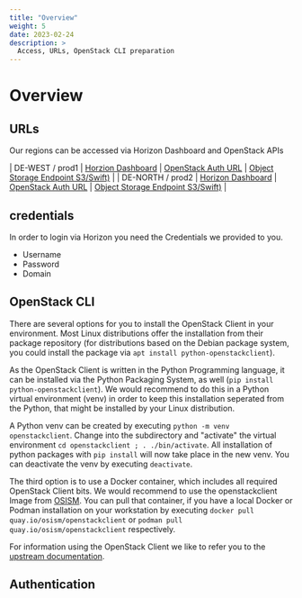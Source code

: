 ```yaml
---
title: "Overview"
weight: 5
date: 2023-02-24
description: >
  Access, URLs, OpenStack CLI preparation
---
```


# Overview

## URLs

Our regions can be accessed via Horizon Dashboard and OpenStack APIs

| DE-WEST / prod1 | [Horzion Dashboard](https://prod1.api.pco.get-cloud.io/auth/login/) | [OpenStack Auth URL](https://prod1.api.pco.get-cloud.io:5000) | [Object Storage Endpoint S3/Swift)](https://prod1.api.pco.get-cloud.io:8080) |
| DE-NORTH / prod2 | [Horizon Dashboard](https://prod2.api.pco.get-cloud.io/auth/login/) | [OpenStack Auth URL](https://prod2.api.pco.get-cloud.io:5000) | [Object Storage Endpoint S3/Swift)](https://prod2.api.pco.get-cloud.io;8080) |

## credentials

In order to login via Horizon you need the Credentials we provided to you.

* Username 
* Password
* Domain

## OpenStack CLI

There are several options for you to install the OpenStack Client in your environment. Most Linux distributions offer the installation from their package repository (for distributions based on the Debian package system, you could install the package via `apt install python-openstackclient`).

As the OpenStack Client is written in the Python Programming language, it can be installed via the Python Packaging System, as well (`pip install python-openstackclient`). We would recommend to do this in a Python virtual environment (venv) in order to keep this installation seperated from the Python, that might be installed by your Linux distribution.

A Python venv can be created by executing `python -m venv openstackclient`. Change into the subdirectory and "activate" the virtual environment `cd openstackclient ; . ./bin/activate`. All installation of python packages with `pip install` will now take place in the new venv. You can deactivate the venv by executing `deactivate`.

The third option is to use a Docker container, which includes all required OpenStack Client bits. We would recommend to use the openstackclient Image from [OSISM](https://osism.tech/de). You can pull that container, if you have a local Docker or Podman installation on your workstation by executing `docker pull quay.io/osism/openstackclient` or `podman pull quay.io/osism/openstackclient` respectively.

For information using the OpenStack Client we like to refer you to the [upstream documentation](https://docs.openstack.org/python-openstackclient/latest/index.html).

## Authentication

 


